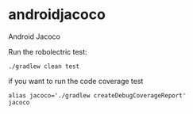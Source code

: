 androidjacoco
=============

Android Jacoco

Run the robolectric test:
```
./gradlew clean test
```

if you want to run the code coverage test
```
alias jacoco='./gradlew createDebugCoverageReport'
jacoco
```
